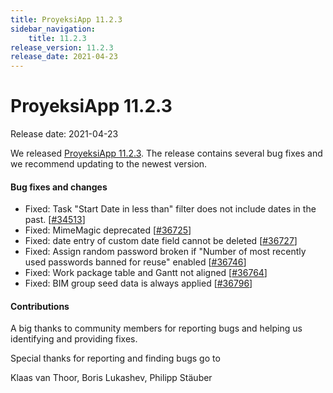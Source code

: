 ```yaml
---
title: ProyeksiApp 11.2.3
sidebar_navigation:
    title: 11.2.3
release_version: 11.2.3
release_date: 2021-04-23
---
```


# ProyeksiApp 11.2.3

Release date: 2021-04-23

We released [ProyeksiApp 11.2.3](https://community.proyeksiapp.com/versions/1474).
The release contains several bug fixes and we recommend updating to the newest version.

<!--more-->
#### Bug fixes and changes

- Fixed: Task "Start Date in less than" filter does not include dates in the past. \[[#34513](https://community.proyeksiapp.com/wp/34513)\]
- Fixed: MimeMagic deprecated \[[#36725](https://community.proyeksiapp.com/wp/36725)\]
- Fixed: date entry of custom date field cannot be deleted \[[#36727](https://community.proyeksiapp.com/wp/36727)\]
- Fixed: Assign random password broken if "Number of most recently used passwords banned for reuse" enabled \[[#36746](https://community.proyeksiapp.com/wp/36746)\]
- Fixed: Work package table and Gantt not aligned \[[#36764](https://community.proyeksiapp.com/wp/36764)\]
- Fixed: BIM group seed data is always applied \[[#36796](https://community.proyeksiapp.com/wp/36796)\]

#### Contributions
A big thanks to community members for reporting bugs and helping us identifying and providing fixes.

Special thanks for reporting and finding bugs go to

Klaas van Thoor, Boris Lukashev, Philipp Stäuber
